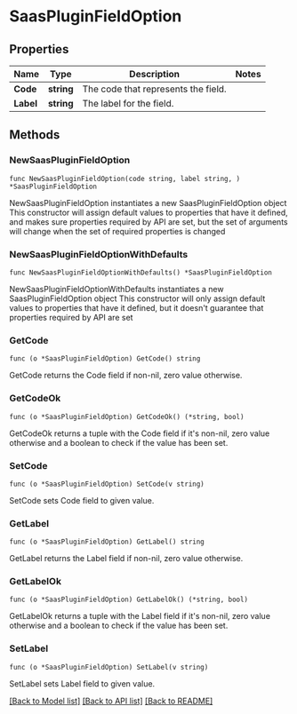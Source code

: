 # SaasPluginFieldOption

## Properties

Name | Type | Description | Notes
------------ | ------------- | ------------- | -------------
**Code** | **string** | The code that represents the field. | 
**Label** | **string** | The label for the field. | 

## Methods

### NewSaasPluginFieldOption

`func NewSaasPluginFieldOption(code string, label string, ) *SaasPluginFieldOption`

NewSaasPluginFieldOption instantiates a new SaasPluginFieldOption object
This constructor will assign default values to properties that have it defined,
and makes sure properties required by API are set, but the set of arguments
will change when the set of required properties is changed

### NewSaasPluginFieldOptionWithDefaults

`func NewSaasPluginFieldOptionWithDefaults() *SaasPluginFieldOption`

NewSaasPluginFieldOptionWithDefaults instantiates a new SaasPluginFieldOption object
This constructor will only assign default values to properties that have it defined,
but it doesn't guarantee that properties required by API are set

### GetCode

`func (o *SaasPluginFieldOption) GetCode() string`

GetCode returns the Code field if non-nil, zero value otherwise.

### GetCodeOk

`func (o *SaasPluginFieldOption) GetCodeOk() (*string, bool)`

GetCodeOk returns a tuple with the Code field if it's non-nil, zero value otherwise
and a boolean to check if the value has been set.

### SetCode

`func (o *SaasPluginFieldOption) SetCode(v string)`

SetCode sets Code field to given value.


### GetLabel

`func (o *SaasPluginFieldOption) GetLabel() string`

GetLabel returns the Label field if non-nil, zero value otherwise.

### GetLabelOk

`func (o *SaasPluginFieldOption) GetLabelOk() (*string, bool)`

GetLabelOk returns a tuple with the Label field if it's non-nil, zero value otherwise
and a boolean to check if the value has been set.

### SetLabel

`func (o *SaasPluginFieldOption) SetLabel(v string)`

SetLabel sets Label field to given value.



[[Back to Model list]](../README.md#documentation-for-models) [[Back to API list]](../README.md#documentation-for-api-endpoints) [[Back to README]](../README.md)


